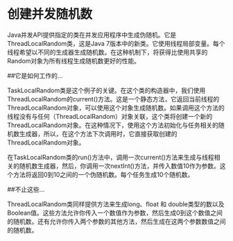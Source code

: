 创建并发随机数
==

Java并发API提供指定的类在并发应用程序中生成伪随机。它是ThreadLocalRandom类，这是Java 7版本中的新类。它使用线程局部变量。每个线程希望以不同的生成器生成随机数。在这种机制下，将获得比使用共享的Random对象为所有线程生成随机数更好的性能。

##它是如何工作的…

TaskLocalRandom类是这个例子的关键。在这个类的构造器中，我们使用ThreadLocalRandom的current()方法。这是一个静态方法，它返回当前线程的ThreadLocalRandom对象，可以使用这个对象生成随机数。如果调用这个方法的线程没有与任何（ThreadLocalRandom）对象关联，这个类将创建一个新的ThreadLocalRandom对象。在这种情况下，使用这个方法初始化与任务相关的随机数生成器，所以，在这个方法下次调用时，它直接获取创建的ThreadLocalRandom对象。

在TaskLocalRandom类的run()方法中，调用一次current()方法来生成与线程相关的随机数生成器，然后，你调用一次nextInt()方法，并传入数值10作为参数。这个方法将返回0到10之间的一个伪随机数。每个任务生成10个随机数。

##不止这些…

ThreadLocalRandom类同样提供方法来生成long、float 和 double类型的数以及 Boolean值。这些方法允许你传入一个数值作为参数，然后生成0到这个数值之间的随机数。还有允许你传入两个参数的其他方法，然后生成在这两个参数数值之间的随机数。

